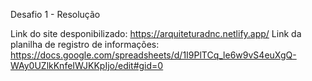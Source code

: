 Desafio 1 - Resolução

Link do site desponibilizado: https://arquiteturadnc.netlify.app/
Link da planilha de registro de informações: https://docs.google.com/spreadsheets/d/1I9PlTCq_le6w9vS4euXgQ-WAy0UZlkKnfeIWJKKpIjo/edit#gid=0
